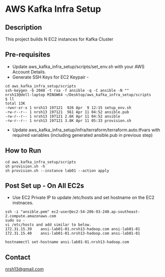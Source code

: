 # AWS Kafka Infra Setup
## Description

This project builds N EC2 instances for Kafka Cluster

## Pre-requisites
- Update aws_kafka_infra_setup/scripts/set_env.sh with your AWS Account Details.
- Generate SSH Keys for EC2 Keypair -
```
cd aws_kafka_infra_setup/scripts
ssh-keygen -b 2048 -t rsa -f ansible -q -C ansible -N ""
nrsh13@dell-laptop MINGW64 ~/Desktop/aws_kafka_infra_setup/scripts
$ ll
total 13K
-rwxr-xr-x 1 nrsh13 197121  926 Apr  9 12:15 setup_env.sh
-rw-r--r-- 1 nrsh13 197121  561 Apr 11 04:52 ansible.pub
-rw-r--r-- 1 nrsh13 197121 2.6K Apr 11 04:52 ansible
-rw-r--r-- 1 nrsh13 197121 3.8K Apr 11 05:33 provision.sh
```
- Update aws_kafka_infra_setup/infra/terraform/terraform.auto.tfvars with required variables (including generated ansible.pub in previous step)

## How to Run 
```
cd aws_kafka_infra_setup/scripts
sh provision.sh -h
sh provision.sh --instance lab01 --action apply
```

## Post Set up - On All EC2s
- Use EC2 Private IP to update /etc/hosts and set hostname on the EC2 instnaces.
```
ssh -i "ansible.pem" ec2-user@ec2-54-206-93-240.ap-southeast-2.compute.amazonaws.com
sudo su -
vi /etc/hosts and add similar to below.
172.31.15.39	ansi-lab01-01.nrsh13-hadoop.com	ansi-lab01-01
172.31.15.40	ansi-lab01-01.nrsh13-hadoop.com	ansi-lab01-01

hostnamectl set-hostname ansi-lab01-01.nrsh13-hadoop.com
```

## Contact
nrsh13@gmail.com
